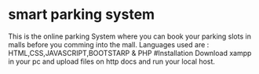 # smart parking system
This is the online parking System where you can book your parking slots in malls before you comming into the mall.
Languages used are : HTML,CSS,JAVASCRIPT,BOOTSTARP & PHP
#Installation
Download xampp in your pc and upload files on http docs and run your local host.
